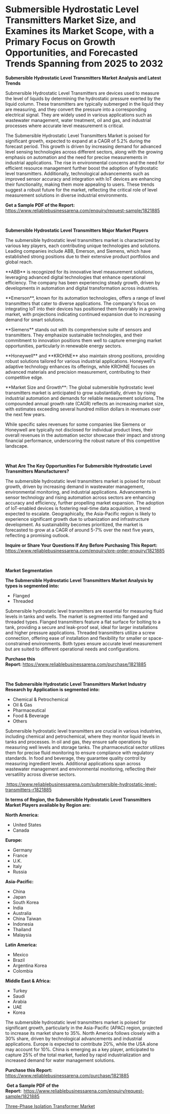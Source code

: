 <p><h1>Submersible Hydrostatic Level Transmitters Market Size, and Examines its Market Scope, with a Primary Focus on Growth Opportunities, and Forecasted Trends Spanning from 2025 to 2032</h1></p><p><strong>Submersible Hydrostatic Level Transmitters Market Analysis and Latest Trends</strong></p>
<p><p>Submersible Hydrostatic Level Transmitters are devices used to measure the level of liquids by determining the hydrostatic pressure exerted by the liquid column. These transmitters are typically submerged in the liquid they are measuring, and they convert the pressure into a corresponding electrical signal. They are widely used in various applications such as wastewater management, water treatment, oil and gas, and industrial processes where accurate level measurement is critical.</p><p>The Submersible Hydrostatic Level Transmitters Market is poised for significant growth, expected to expand at a CAGR of 5.2% during the forecast period. This growth is driven by increasing demand for advanced level sensing technologies across different sectors, along with the growing emphasis on automation and the need for precise measurements in industrial applications. The rise in environmental concerns and the need for efficient resource management further boost the adoption of hydrostatic level transmitters. Additionally, technological advancements such as improved sensor accuracy and integration with IoT devices are enhancing their functionality, making them more appealing to users. These trends suggest a robust future for the market, reflecting the critical role of level measurement solutions in diverse industrial environments.</p></p>
<p><strong>Get a Sample PDF of the Report:&nbsp;</strong> <a href="https://www.reliablebusinessarena.com/enquiry/request-sample/1821885?utm_campaign=3173&utm_medium=2&utm_source=Github&utm_content=ia&utm_term=12042025&utm_id=submersible-hydrostatic-level-transmitters">https://www.reliablebusinessarena.com/enquiry/request-sample/1821885</a></p>
<p>&nbsp;</p>
<p><strong>Submersible Hydrostatic Level Transmitters Major Market Players</strong></p>
<p><p>The submersible hydrostatic level transmitters market is characterized by various key players, each contributing unique technologies and solutions. Leading companies include ABB, Emerson, and Siemens, which have established strong positions due to their extensive product portfolios and global reach.</p><p>**ABB** is recognized for its innovative level measurement solutions, leveraging advanced digital technologies that enhance operational efficiency. The company has been experiencing steady growth, driven by developments in automation and digital transformation across industries.</p><p>**Emerson**, known for its automation technologies, offers a range of level transmitters that cater to diverse applications. The company's focus on integrating IoT into their devices has positioned them favorably in a growing market, with projections indicating continued expansion due to increasing demand for smart solutions.</p><p>**Siemens** stands out with its comprehensive suite of sensors and transmitters. They emphasize sustainable technologies, and their commitment to innovation positions them well to capture emerging market opportunities, particularly in renewable energy sectors.</p><p>**Honeywell** and **KROHNE** also maintain strong positions, providing robust solutions tailored for various industrial applications. Honeywell's adaptive technology enhances its offerings, while KROHNE focuses on advanced materials and precision measurement, contributing to their competitive edge.</p><p>**Market Size and Growth**: The global submersible hydrostatic level transmitters market is anticipated to grow substantially, driven by rising industrial automation and demands for reliable measurement solutions. The compounded annual growth rate (CAGR) reflects an increasing market size, with estimates exceeding several hundred million dollars in revenues over the next few years.</p><p>While specific sales revenues for some companies like Siemens or Honeywell are typically not disclosed for individual product lines, their overall revenues in the automation sector showcase their impact and strong financial performance, underscoring the robust nature of this competitive landscape.</p></p>
<p>&nbsp;</p>
<p><strong>What Are The Key Opportunities For Submersible Hydrostatic Level Transmitters Manufacturers?</strong></p>
<p><p>The submersible hydrostatic level transmitters market is poised for robust growth, driven by increasing demand in wastewater management, environmental monitoring, and industrial applications. Advancements in sensor technology and rising automation across sectors are enhancing accuracy and efficiency, further propelling market expansion. The adoption of IoT-enabled devices is fostering real-time data acquisition, a trend expected to escalate. Geographically, the Asia-Pacific region is likely to experience significant growth due to urbanization and infrastructure development. As sustainability becomes prioritized, the market is forecasted to grow at a CAGR of around 5-7% over the next five years, reflecting a promising outlook.</p></p>
<p><strong>Inquire or Share Your Questions If Any Before Purchasing This Report:</strong> <a href="https://www.reliablebusinessarena.com/enquiry/pre-order-enquiry/1821885?utm_campaign=3173&utm_medium=2&utm_source=Github&utm_content=ia&utm_term=12042025&utm_id=submersible-hydrostatic-level-transmitters">https://www.reliablebusinessarena.com/enquiry/pre-order-enquiry/1821885</a></p>
<p>&nbsp;</p>
<p><strong>Market Segmentation</strong></p>
<p><strong>The Submersible Hydrostatic Level Transmitters Market Analysis by types is segmented into:</strong></p>
<p><ul><li>Flanged</li><li>Threaded</li></ul></p>
<p><p>Submersible hydrostatic level transmitters are essential for measuring fluid levels in tanks and wells. The market is segmented into flanged and threaded types. Flanged transmitters feature a flat surface for bolting to a tank, providing a secure and leak-proof seal, ideal for larger installations and higher pressure applications. Threaded transmitters utilize a screw connection, offering ease of installation and flexibility for smaller or space-constrained environments. Both types ensure accurate level measurement but are suited to different operational needs and configurations.</p></p>
<p><strong>Purchase this Report:&nbsp;</strong><a href="https://www.reliablebusinessarena.com/purchase/1821885?utm_campaign=3173&utm_medium=2&utm_source=Github&utm_content=ia&utm_term=12042025&utm_id=submersible-hydrostatic-level-transmitters">https://www.reliablebusinessarena.com/purchase/1821885</a></p>
<p>&nbsp;</p>
<p><strong>The Submersible Hydrostatic Level Transmitters Market Industry Research by Application is segmented into:</strong></p>
<p><ul><li>Chemical & Petrochemical</li><li>Oil & Gas</li><li>Pharmaceutical</li><li>Food & Beverage</li><li>Others</li></ul></p>
<p><p>Submersible hydrostatic level transmitters are crucial in various industries, including chemical and petrochemical, where they monitor liquid levels in tanks and processes. In oil and gas, they ensure safe operations by measuring well levels and storage tanks. The pharmaceutical sector utilizes them for precise fluid monitoring to ensure compliance with regulatory standards. In food and beverage, they guarantee quality control by measuring ingredient levels. Additional applications span across wastewater management and environmental monitoring, reflecting their versatility across diverse sectors.</p></p>
<p><a href="https://www.reliablebusinessarena.com/submersible-hydrostatic-level-transmitters-r1821885?utm_campaign=3173&utm_medium=2&utm_source=Github&utm_content=ia&utm_term=12042025&utm_id=submersible-hydrostatic-level-transmitters">&nbsp;https://www.reliablebusinessarena.com/submersible-hydrostatic-level-transmitters-r1821885</a></p>
<p><strong>In terms of Region, the Submersible Hydrostatic Level Transmitters Market Players available by Region are:</strong></p>
<p>
    <p> <strong> North America: </strong>
        <ul>
            <li>United States</li>
            <li>Canada</li>
        </ul>
        </p> 
    <p> <strong> Europe: </strong>
        <ul>
            <li>Germany</li>
            <li>France</li>
            <li>U.K.</li>
            <li>Italy</li>
            <li>Russia</li>
        </ul>
        </p> 
    <p> <strong> Asia-Pacific: </strong>
        <ul>
            <li>China</li>
            <li>Japan</li>
            <li>South Korea</li>
            <li>India</li>
            <li>Australia</li>
            <li>China Taiwan</li>
            <li>Indonesia</li>
            <li>Thailand</li>
            <li>Malaysia</li>
        </ul>
        </p> 
    <p> <strong> Latin America: </strong>
        <ul>
            <li>Mexico</li>
            <li>Brazil</li>
            <li>Argentina Korea</li>
            <li>Colombia</li>
        </ul>
        </p> 
    <p> <strong> Middle East & Africa: </strong>
        <ul>
            <li>Turkey</li>
            <li>Saudi</li>
            <li>Arabia</li>
            <li>UAE</li>
            <li>Korea</li>
        </ul>
    </p>
    </p>
<p><p>The submersible hydrostatic level transmitters market is poised for significant growth, particularly in the Asia-Pacific (APAC) region, projected to increase its market share to 35%. North America follows closely with a 30% share, driven by technological advancements and industrial applications. Europe is expected to contribute 20%, while the USA alone may account for 10%. China is emerging as a key player, anticipated to capture 25% of the total market, fueled by rapid industrialization and increased demand for water management solutions.</p></p>
<p><strong>Purchase this Report: </strong><a href="https://www.reliablebusinessarena.com/purchase/1821885?utm_campaign=3173&utm_medium=2&utm_source=Github&utm_content=ia&utm_term=12042025&utm_id=submersible-hydrostatic-level-transmitters">https://www.reliablebusinessarena.com/purchase/1821885</a></p>
<p>&nbsp;<strong>Get a Sample PDF of the Report:&nbsp;&nbsp;</strong><a href="https://www.reliablebusinessarena.com/enquiry/request-sample/1821885?utm_campaign=3173&utm_medium=2&utm_source=Github&utm_content=ia&utm_term=12042025&utm_id=submersible-hydrostatic-level-transmitters">https://www.reliablebusinessarena.com/enquiry/request-sample/1821885</a></p>
<p><strong></strong></p>
<p><p><a href="https://github.com/ceneabiruk11/Market-Research-Report-List-1/blob/main/three-phase-isolation-transformer-market.md?utm_campaign=3173&utm_medium=2&utm_source=Github&utm_content=ia&utm_term=12042025&utm_id=submersible-hydrostatic-level-transmitters">Three-Phase Isolation Transformer Market</a></p></p>